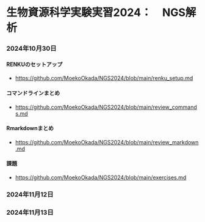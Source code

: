 # 生物資源科学実験実習2024：　NGS解析

### 2024年10月30日

#### RENKUのセットアップ

- <https://github.com/MoekoOkada/NGS2024/blob/main/renku_setup.md>

#### コマンドラインまとめ

- <https://github.com/MoekoOkada/NGS2024/blob/main/review_commands.md>

#### Rmarkdownまとめ

- <https://github.com/MoekoOkada/NGS2024/blob/main/review_markdown.md>

#### 課題

- <https://github.com/MoekoOkada/NGS2024/blob/main/exercises.md>

### 2024年11月12日


### 2024年11月13日
